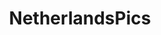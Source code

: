 ---
title: NetherlandsPics
crosslinks:
- ExposurePorn
- CityPorn
- waterporn
- travel
- itookapicture
---